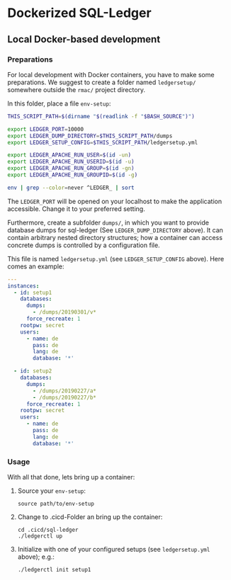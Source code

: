 # Dockerized SQL-Ledger

## Local Docker-based development

### Preparations

For local development with Docker containers,
you have to make some preparations.
We suggest to create a folder named `ledgersetup/` somewhere outside
the `rmac/` project directory.

In this folder, place a file `env-setup`:

```bash
THIS_SCRIPT_PATH=$(dirname "$(readlink -f "$BASH_SOURCE")")

export LEDGER_PORT=10000
export LEDGER_DUMP_DIRECTORY=$THIS_SCRIPT_PATH/dumps
export LEDGER_SETUP_CONFIG=$THIS_SCRIPT_PATH/ledgersetup.yml

export LEDGER_APACHE_RUN_USER=$(id -un)
export LEDGER_APACHE_RUN_USERID=$(id -u)
export LEDGER_APACHE_RUN_GROUP=$(id -gn)
export LEDGER_APACHE_RUN_GROUPID=$(id -g)

env | grep --color=never ^LEDGER_ | sort
```

The `LEDGER_PORT` will be opened on your localhost to make the application
accessible. Change it to your preferred setting.

Furthermore, create a subfolder `dumps/`, in which you want to provide
database dumps for sql-ledger (See `LEDGER_DUMP_DIRECTORY` above).
It can contain arbitrary nested directory structures; how a container
can access concrete dumps is controlled by a configuration file.

This file is named `ledgersetup.yml` (see `LEDGER_SETUP_CONFIG` above).
Here comes an example:

```yaml
---
instances:
  - id: setup1
    databases:
      dumps:
        - /dumps/20190301/v*
      force_recreate: 1
    rootpw: secret
    users:
      - name: de
        pass: de
        lang: de
        database: '*'

  - id: setup2
    databases:
      dumps:
        - /dumps/20190227/a*
        - /dumps/20190227/b*
      force_recreate: 1
    rootpw: secret
    users:
      - name: de
        pass: de
        lang: de
        database: '*'
```

### Usage

With all that done, lets bring up a container:

1. Source your `env-setup`:

       source path/to/env-setup

1. Change to .cicd-Folder an bring up the container:

       cd .cicd/sql-ledger
       ./ledgerctl up

1. Initialize with one of your configured setups
   (see `ledgersetup.yml` above); e.g.:

       ./ledgerctl init setup1
